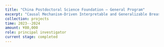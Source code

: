 ```yaml
---
title: "China Postdoctoral Science Foundation – General Program"
excerpt: "Causal Mechanism-Driven Interpretable and Generalizable Breast Cancer auxiliary Diagnosis"
collection: projects
time: 2023--2024
amount: ¥80,000
role: principal investigator
current stage: completed
---
```

